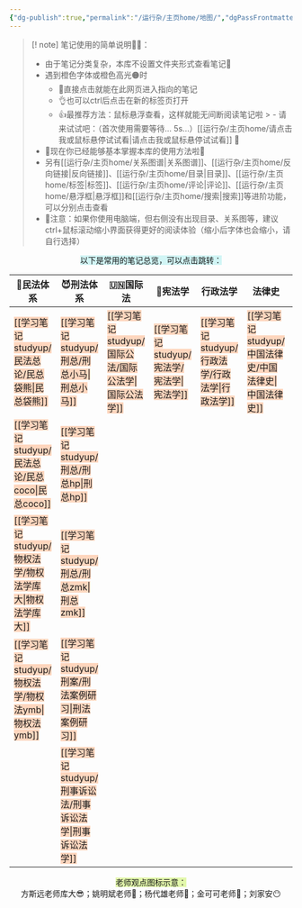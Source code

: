 ```yaml
---
{"dg-publish":true,"permalink":"/运行杂/主页home/地图/","dgPassFrontmatter":true,"created":"2024-10-18T21:46:38.356+08:00","updated":"2024-10-18T21:48:11.393+08:00"}
---
```



>[! note] 笔记使用的简单说明🦀🦀：
>- 由于笔记分类复杂，本库不设置文件夹形式查看笔记🙅
>- 遇到橙色字体或橙色高光🟠时
>	- 🙂直接点击就能在此网页进入指向的笔记
>	- 👌也可以ctrl后点击在新的标签页打开
>	- 👍最推荐方法：鼠标悬浮查看，这样就能无间断阅读笔记啦
	>	- 请来试试吧：（首次使用需要等待... 5s...）[[运行杂/主页home/请点击我或鼠标悬停试试看\|请点击我或鼠标悬停试试看]] 🖖
>- 🎉现在你已经能够基本掌握本库的使用方法啦🎉
>- 另有[[运行杂/主页home/关系图谱\|关系图谱]]、[[运行杂/主页home/反向链接\|反向链接]]、[[运行杂/主页home/目录\|目录]]、[[运行杂/主页home/标签\|标签]]、[[运行杂/主页home/评论\|评论]]、[[运行杂/主页home/悬浮框\|悬浮框]]和[[运行杂/主页home/搜索\|搜索]]等进阶功能，可以分别点击查看
>- 📢注意：如果你使用电脑端，但右侧没有出现目录、关系图等，建议ctrl+鼠标滚动缩小界面获得更好的阅读体验（缩小后字体也会缩小，请自行选择）

<center><span style="background:rgba(173, 239, 239, 0.55)">以下是常用的笔记总览，可以点击跳转：</span></center>

| 🫠民法体系                                                               | 😈刑法体系                                                               | 🇺🇳国际法                                                             | 👸宪法学                                                             | 行政法学                                                               | 法律史                                                                 | 构建                                                                 |
| -------------------------------------------------------------------- | -------------------------------------------------------------------- | ------------------------------------------------------------------- | ----------------------------------------------------------------- | ------------------------------------------------------------------ | ------------------------------------------------------------------- | ------------------------------------------------------------------ |
| <span style="background:rgba(255, 183, 139, 0.55)">[[学习笔记studyup/民法总论/民总袋熊\|民总袋熊]]</span>   | <span style="background:rgba(255, 183, 139, 0.55)">[[学习笔记studyup/刑总/刑总小马\|刑总小马]]</span>   | <span style="background:rgba(255, 183, 139, 0.55)">[[学习笔记studyup/国际公法/国际公法学\|国际公法学]]</span> | <span style="background:rgba(255, 183, 139, 0.55)">[[学习笔记studyup/宪法学/宪法学\|宪法学]]</span> | <span style="background:rgba(255, 183, 139, 0.55)">[[学习笔记studyup/行政法学/行政法学\|行政法学]]</span> | <span style="background:rgba(255, 183, 139, 0.55)">[[学习笔记studyup/中国法律史/中国法律史\|中国法律史]]</span> | <span style="background:rgba(255, 183, 139, 0.55)">[[法条/法条总录\|法条总录]]</span> |
| <span style="background:rgba(255, 183, 139, 0.55)">[[学习笔记studyup/民法总论/民总coco\|民总coco]]</span> | <span style="background:rgba(255, 183, 139, 0.55)">[[学习笔记studyup/刑总/刑总hp\|刑总hp]]</span>   |                                                                     |                                                                   |                                                                    |                                                                     | <span style="background:rgba(255, 183, 139, 0.55)">[[案例分析case/案例总库\|案例总库]]</span> |
| <span style="background:rgba(255, 183, 139, 0.55)">[[学习笔记studyup/物权法学/物权法学库大\|物权法学库大]]</span> | <span style="background:rgba(255, 183, 139, 0.55)">[[学习笔记studyup/刑总/刑总zmk\|刑总zmk]]</span>  |                                                                     |                                                                   |                                                                    |                                                                     | <span style="background:rgba(255, 183, 139, 0.55)">[[学习笔记studyup/背诵/概念背诵\|概念背诵]]</span> |
| <span style="background:rgba(255, 183, 139, 0.55)">[[学习笔记studyup/物权法学/物权法ymb\|物权法ymb]]</span> | <span style="background:rgba(255, 183, 139, 0.55)">[[学习笔记studyup/刑案/刑法案例研习\|刑法案例研习]]</span> |                                                                     |                                                                   |                                                                    |                                                                     | <span style="background:rgba(255, 183, 139, 0.55)">[[思维导图mind/思维导图库\|思维导图库]]</span>                                                          |
|                                                                      | <span style="background:rgba(255, 183, 139, 0.55)">[[学习笔记studyup/刑事诉讼法/刑事诉讼法学\|刑事诉讼法学]]</span> |                                                                     |                                                                   |                                                                    |                                                                     |                                                                    |


<center><span style="background:rgba(205, 244, 105, 0.55)">老师观点图标示意：</span></center>

<center>方斯远老师库大😎；姚明斌老师🔆；杨代雄老师🐨；金可可老师🥥；刘家安😶</center>
